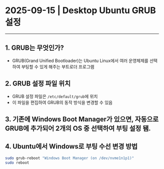 # 2025-09-15 | Desktop Ubuntu GRUB 설정

---

## 1. GRUB는 무엇인가?
- GRUB(Grand Unified Bootloader)는 Ubuntu Linux에서 여러 운영체제를 선택하여 부팅할 수 있게 해주는 부트로더 프로그램

## 2. GRUB 설정 파일 위치
- GRUB 설정 파일은 `/etc/default/grub`에 위치
- 이 파일을 편집하여 GRUB의 동작 방식을 변경할 수 있음

## 3. 기존에 Windows Boot Manager가 있으면, 자동으로 GRUB에 추가되어 2개의 OS 중 선택하여 부팅 설정 됌.

## 4. Ubuntu에서 Windows로 부팅 수선 변경 방법
```bash
sudo grub-reboot "Windows Boot Manager (on /dev/nvme1n1p1)"
sudo reboot
```